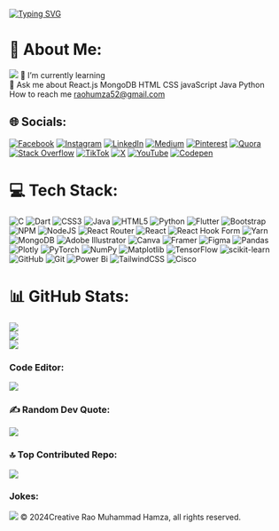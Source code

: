 [![Typing SVG](https://readme-typing-svg.demolab.com?font=Fira+Code&size=24&pause=1000&color=1DF713&center=true&vCenter=true&width=435&lines=Hello%2C+I'm+Rao+Muhammad+Hamza;I'm+MERN+Stack+Developer)](https://git.io/typing-svg)

# 💫 About Me:
![](https://user-images.githubusercontent.com/69384657/179312151-fdabe3af-823f-41ab-a6d4-17a72af4e9e8.png)
🌱 I’m currently learning <br>💬 Ask me about React.js MongoDB HTML CSS javaScript Java Python<br> How to reach me raohumza52@gmail.com


## 🌐 Socials:
[![Facebook](https://img.shields.io/badge/Facebook-%231877F2.svg?logo=Facebook&logoColor=white)](https://facebook.com/m.hamza.rao1608) [![Instagram](https://img.shields.io/badge/Instagram-%23E4405F.svg?logo=Instagram&logoColor=white)](https://instagram.com/m.hamza.rao1608) [![LinkedIn](https://img.shields.io/badge/LinkedIn-%230077B5.svg?logo=linkedin&logoColor=white)](https://linkedin.com/in/rao-hamza-920a04246) [![Medium](https://img.shields.io/badge/Medium-12100E?logo=medium&logoColor=white)](https://medium.com/@@raohumza52) [![Pinterest](https://img.shields.io/badge/Pinterest-%23E60023.svg?logo=Pinterest&logoColor=white)](https://pinterest.com/RaoHamza52) [![Quora](https://img.shields.io/badge/Quora-%23B92B27.svg?logo=Quora&logoColor=white)](https://quora.com/profile/Rao-Hamza-164) [![Stack Overflow](https://img.shields.io/badge/-Stackoverflow-FE7A16?logo=stack-overflow&logoColor=white)](https://stackoverflow.com/users/hamza52) [![TikTok](https://img.shields.io/badge/TikTok-%23000000.svg?logo=TikTok&logoColor=white)](https://tiktok.com/@raohamza1608) [![X](https://img.shields.io/badge/X-black.svg?logo=X&logoColor=white)](https://x.com/TweetsByHamza1) [![YouTube](https://img.shields.io/badge/YouTube-%23FF0000.svg?logo=YouTube&logoColor=white)](https://youtube.com/@@raohamza9712) [![Codepen](https://img.shields.io/badge/Codepen-000000?style=for-the-badge&logo=codepen&logoColor=white)](https://codepen.io/Rao-Hamza-the-reactor) 

# 💻 Tech Stack:
![C](https://img.shields.io/badge/c-%2300599C.svg?style=flat-square&logo=c&logoColor=white) ![Dart](https://img.shields.io/badge/dart-%230175C2.svg?style=flat-square&logo=dart&logoColor=white) ![CSS3](https://img.shields.io/badge/css3-%231572B6.svg?style=flat-square&logo=css3&logoColor=white) ![Java](https://img.shields.io/badge/java-%23ED8B00.svg?style=flat-square&logo=openjdk&logoColor=white) ![HTML5](https://img.shields.io/badge/html5-%23E34F26.svg?style=flat-square&logo=html5&logoColor=white) ![Python](https://img.shields.io/badge/python-3670A0?style=flat-square&logo=python&logoColor=ffdd54) ![Flutter](https://img.shields.io/badge/Flutter-%2302569B.svg?style=flat-square&logo=Flutter&logoColor=white) ![Bootstrap](https://img.shields.io/badge/bootstrap-%238511FA.svg?style=flat-square&logo=bootstrap&logoColor=white) ![NPM](https://img.shields.io/badge/NPM-%23CB3837.svg?style=flat-square&logo=npm&logoColor=white) ![NodeJS](https://img.shields.io/badge/node.js-6DA55F?style=flat-square&logo=node.js&logoColor=white) ![React Router](https://img.shields.io/badge/React_Router-CA4245?style=flat-square&logo=react-router&logoColor=white) ![React](https://img.shields.io/badge/react-%2320232a.svg?style=flat-square&logo=react&logoColor=%2361DAFB) ![React Hook Form](https://img.shields.io/badge/React%20Hook%20Form-%23EC5990.svg?style=flat-square&logo=reacthookform&logoColor=white) ![Yarn](https://img.shields.io/badge/yarn-%232C8EBB.svg?style=flat-square&logo=yarn&logoColor=white) ![MongoDB](https://img.shields.io/badge/MongoDB-%234ea94b.svg?style=flat-square&logo=mongodb&logoColor=white) ![Adobe Illustrator](https://img.shields.io/badge/adobe%20illustrator-%23FF9A00.svg?style=flat-square&logo=adobe%20illustrator&logoColor=white) ![Canva](https://img.shields.io/badge/Canva-%2300C4CC.svg?style=flat-square&logo=Canva&logoColor=white) ![Framer](https://img.shields.io/badge/Framer-black?style=flat-square&logo=framer&logoColor=blue) ![Figma](https://img.shields.io/badge/figma-%23F24E1E.svg?style=flat-square&logo=figma&logoColor=white) ![Pandas](https://img.shields.io/badge/pandas-%23150458.svg?style=flat-square&logo=pandas&logoColor=white) ![Plotly](https://img.shields.io/badge/Plotly-%233F4F75.svg?style=flat-square&logo=plotly&logoColor=white) ![PyTorch](https://img.shields.io/badge/PyTorch-%23EE4C2C.svg?style=flat-square&logo=PyTorch&logoColor=white) ![NumPy](https://img.shields.io/badge/numpy-%23013243.svg?style=flat-square&logo=numpy&logoColor=white) ![Matplotlib](https://img.shields.io/badge/Matplotlib-%23ffffff.svg?style=flat-square&logo=Matplotlib&logoColor=black) ![TensorFlow](https://img.shields.io/badge/TensorFlow-%23FF6F00.svg?style=flat-square&logo=TensorFlow&logoColor=white) ![scikit-learn](https://img.shields.io/badge/scikit--learn-%23F7931E.svg?style=flat-square&logo=scikit-learn&logoColor=white) ![GitHub](https://img.shields.io/badge/github-%23121011.svg?style=flat-square&logo=github&logoColor=white) ![Git](https://img.shields.io/badge/git-%23F05033.svg?style=flat-square&logo=git&logoColor=white) ![Power Bi](https://img.shields.io/badge/power_bi-F2C811?style=flat-square&logo=powerbi&logoColor=black) ![TailwindCSS](https://img.shields.io/badge/tailwindcss-%2338B2AC.svg?style=flat-square&logo=tailwind-css&logoColor=white) ![Cisco](https://img.shields.io/badge/cisco-%23049fd9.svg?style=flat-square&logo=cisco&logoColor=black)
# 📊 GitHub Stats:
![](https://github-readme-stats.vercel.app/api?username=Hamza-160804&theme=radical&hide_border=false&include_all_commits=true&count_private=true)<br/>
![](https://github-readme-streak-stats.herokuapp.com/?user=Hamza-160804&theme=radical&hide_border=false)<br/>
![](https://github-readme-stats.vercel.app/api/top-langs/?username=Hamza-160804&theme=radical&hide_border=false&include_all_commits=true&count_private=true&layout=compact)

### Code Editor:
![](https://camo.githubusercontent.com/97e77bb8ef2cb06bce18bd7d7979c4f9a1578e16c68c029908d6e04d14d6086e/68747470733a2f2f696d672e736869656c64732e696f2f62616467652f56697375616c5f53747564696f5f436f64652d3030373844343f7374796c653d666f722d7468652d6261646765266c6f676f3d76697375616c25323073747564696f253230636f6465266c6f676f436f6c6f723d7768697465)

### ✍️ Random Dev Quote:
![](https://quotes-github-readme.vercel.app/api?type=horizontal&theme=radical)

### 🔝 Top Contributed Repo:
![](https://github-contributor-stats.vercel.app/api?username=Hamza-160804&limit=5&theme=radical&combine_all_yearly_contributions=true)

### Jokes:
![](https://camo.githubusercontent.com/edeecad9a00ff775f4262c1360481d4d905196e7b536ee3a24fe37cabde8f5d5/68747470733a2f2f726561646d652d6a6f6b65732e76657263656c2e6170702f6170693f7468656d653d72616e646f6d)
				© 2024Creative Rao Muhammad Hamza, all rights reserved.
